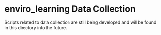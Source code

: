 # enviro_learning Data Collection

Scripts related to data collection are still being developed and will be found in this directory into the future. 